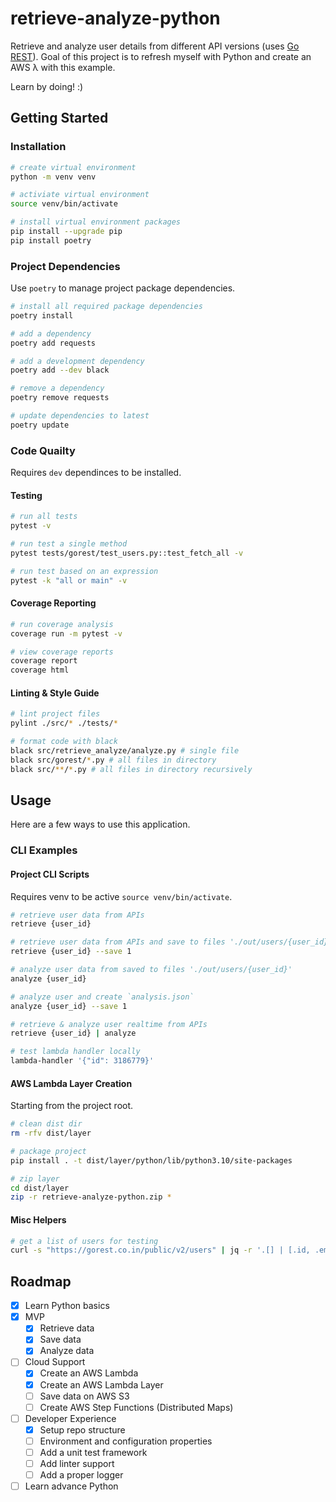 # retrieve-analyze-python
 Retrieve and analyze user details from different API versions (uses [Go REST](https://gorest.co.in)). Goal of this project is to refresh myself with Python and create an AWS λ with this example.

 Learn by doing! :)

<!-- GETTING STARTED -->
## Getting Started

### Installation

```sh
# create virtual environment
python -m venv venv

# activiate virtual environment
source venv/bin/activate

# install virtual environment packages
pip install --upgrade pip
pip install poetry
```

### Project Dependencies

Use `poetry` to manage project package dependencies.

```sh
# install all required package dependencies
poetry install

# add a dependency
poetry add requests

# add a development dependency
poetry add --dev black

# remove a dependency
poetry remove requests

# update dependencies to latest
poetry update
```

### Code Quailty

Requires `dev` dependinces to be installed.

#### Testing

```sh
# run all tests
pytest -v

# run test a single method
pytest tests/gorest/test_users.py::test_fetch_all -v

# run test based on an expression
pytest -k "all or main" -v
```

#### Coverage Reporting
```sh
# run coverage analysis
coverage run -m pytest -v

# view coverage reports
coverage report
coverage html
```

#### Linting & Style Guide

```sh
# lint project files
pylint ./src/* ./tests/*

# format code with black
black src/retrieve_analyze/analyze.py # single file
black src/gorest/*.py # all files in directory
black src/**/*.py # all files in directory recursively
```

## Usage

Here are a few ways to use this application.

### CLI Examples

#### Project CLI Scripts

Requires venv to be active `source venv/bin/activate`.

```sh
# retrieve user data from APIs
retrieve {user_id}

# retrieve user data from APIs and save to files './out/users/{user_id}'
retrieve {user_id} --save 1

# analyze user data from saved to files './out/users/{user_id}'
analyze {user_id}

# analyze user and create `analysis.json`
analyze {user_id} --save 1

# retrieve & analyze user realtime from APIs
retrieve {user_id} | analyze

# test lambda handler locally
lambda-handler '{"id": 3186779}'
```

#### AWS Lambda Layer Creation

Starting from the project root.

```sh
# clean dist dir
rm -rfv dist/layer

# package project
pip install . -t dist/layer/python/lib/python3.10/site-packages

# zip layer
cd dist/layer
zip -r retrieve-analyze-python.zip *
```

#### Misc Helpers

```sh
# get a list of users for testing
curl -s "https://gorest.co.in/public/v2/users" | jq -r '.[] | [.id, .email] | @csv' > "./out/users/list-$(date +"%Y-%m-%dT%H%M").csv"
```


<!-- ROADMAP -->
## Roadmap

- [x] Learn Python basics
- [x] MVP
    - [x] Retrieve data
    - [x] Save data
    - [x] Analyze data
- [ ] Cloud Support
    - [x] Create an AWS Lambda
    - [x] Create an AWS Lambda Layer
    - [ ] Save data on AWS S3
    - [ ] Create AWS Step Functions (Distributed Maps)
- [ ] Developer Experience
    - [x] Setup repo structure
    - [ ] Environment and configuration properties
    - [ ] Add a unit test framework
    - [ ] Add linter support
    - [ ] Add a proper logger
- [ ] Learn advance Python
